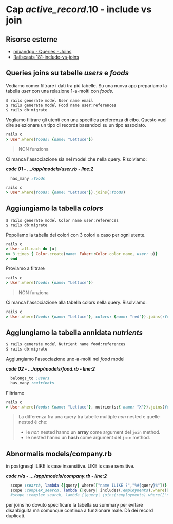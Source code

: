 # <a name="top"></a> Cap *active_record*.10 - include vs join


## Risorse esterne

- [mixandgo - Queries - Joins](https://school.mixandgo.com/targets/233)
- [Railscasts 181-include-vs-joins](http://asciicasts.com/episodes/181-include-vs-joins)



## Queries joins su tabelle *users* e *foods*

Vediamo comer filtrare i dati tra più tabelle.
Su una nuova app prepariamo la tabella *user* con una relazione 1-a-molti con *foods*.

```bash
$ rails generate model User name email
$ rails generate model Food name user:references
$ rails db:migrate
```

Vogliamo filtrare gli utenti con una specifica preferenza di cibo. Questo vuol dire selezionare un tipo di records basandoci su un tipo associato.

```ruby
rails c
> User.where(foods: {name: "Lettuce"})
```

> NON funziona

Ci manca l'associazione sia nel model che nella query. Risolviamo:

***code 01 - .../app/models/user.rb - line:2***

```ruby
  has_many :foods
```

```ruby
rails c
> User.where(foods: {name: "Lettuce"}).joins(:foods)
```



## Aggiungiamo la tabella *colors*


```bash
$ rails generate model Color name user:references
$ rails db:migrate
```

Popoliamo la tabella dei colori con 3 colori a caso per ogni utente.

```ruby
rails c
> User.all.each do |u|
>> 3.times { Color.create(name: Faker::Color.color_name, user: u)}
> end
```

Proviamo a filtrare 
```ruby
rails c
> User.where(foods: {name: "Lettuce"})
```

> NON funziona

Ci manca l'associazione alla tabella colors nella query. Risolviamo:

```ruby
rails c
> User.where(foods: {name: "Lettuce"}, colors: {name: "red"}).joins(:foods, :colors)
```



## Aggiungiamo la tabella annidata *nutrients*


```bash
$ rails generate model Nutrient name food:references
$ rails db:migrate
```

Aggiungiamo l'associazione uno-a-molti nel *food* model

***code 02 - .../app/models/food.rb - line:2***

```ruby
  belongs_to :users
  has_many :nutrients
```

Filtriamo

```ruby
rails c
> User.where(foods: {name: "Lettuce"}, nutrients:{ name: "X"}).joins(foods: :nutrients)
```


> La differenza fra una query tra tabelle multiple *non* nested e quelle nested è che: <br/>
> - le *non* nested hanno un **array** come argument del `join` method. <br/>
> - le nested hanno un **hash** come argument del `join` method.


















## Abnormalis models/company.rb

in postgresql ILIKE is case insensitive. LIKE is case sensitive.

***code n/a - .../app/models/company.rb - line:2***

```ruby
  scope :search, lambda {|query| where(["name ILIKE ?","%#{query}%"])}
  scope :complex_search, lambda {|query| includes(:employments).where(["name ILIKE ? OR summary ILIKE ?","%#{query}%","%#{query}%"])}
  #scope :complex_search, lambda {|query| joins(:employments).where(["name ILIKE ? OR employments.summary ILIKE ?","%#{query}%","%#{query}%"])}
```

per joins ho dovuto specificare la tabella su summary per evitare disanbiguità ma comunque continua a funzionare male. Dà dei record duplicati.
